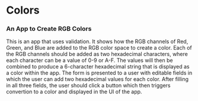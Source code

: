 # Colors
### An App to Create RGB Colors

This is an app that uses validation. It shows how the RGB channels of Red, Green, 
and Blue are added to the RGB color space to create a color. Each of the RGB 
channels should be added as two hexadecimal characters, where each character can 
be a value of 0-9 or A-F. The values will then be combined to produce a 6-character 
hexadecimal string that is displayed as a color within the app.
The form is presented to a user with editable fields in which the user can 
add two hexadecimal values for each color. After filling in all three fields, the user 
should click a button which then triggers convertion to a color and displayed 
in the UI of the app.
